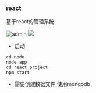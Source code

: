 ### react
基于react的管理系统

![admin](https://tva1.sinaimg.cn/large/007S8ZIlgy1ges0aj3autj31hc0qidgv.jpg)
<img src="https://tva1.sinaimg.cn/large/007S8ZIlgy1ges0aj3autj31hc0qidgv.jpg">

* 启动

```
cd node
node app
cd react_project
npm start
```

* 需要创建数据文件,使用mongodb

